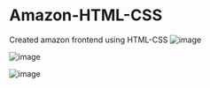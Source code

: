 # Amazon-HTML-CSS
Created amazon frontend using HTML-CSS
![image](https://github.com/18abhishekk/Amazon-HTML-CSS/assets/99329624/e1e190f8-bb8c-4f9b-9549-6e4665a72321)


![image](https://github.com/18abhishekk/Amazon-HTML-CSS/assets/99329624/d25344c0-f640-4e67-b078-f803f262160b)


![image](https://github.com/18abhishekk/Amazon-HTML-CSS/assets/99329624/d6f844a3-62eb-488a-8941-03034b551155)

